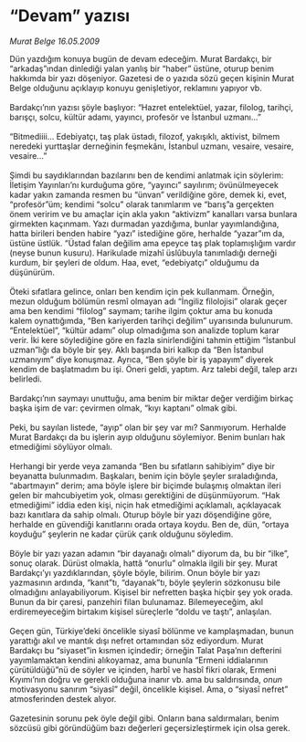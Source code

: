 # “Devam” yazısı

*Murat Belge 16.05.2009*

<div class="taraf_structure_2col_1zq">
<div class="margen_n">



 <p>Dün yazdığım konuya bugün de devam edeceğim. Murat Bardakçı, bir “arkadaş”ından dinlediği yalan yanlış bir “haber” üstüne, oturup benim hakkımda bir yazı döşeniyor. Gazetesi de o yazıda sözü geçen kişinin Murat Belge olduğunu açıklayıp konuyu genişletiyor, reklamını yapıyor vb. <br/><br/>Bardakçı’nın yazısı şöyle başlıyor: “Hazret entelektüel, yazar, filolog, tarihçi, barışçı, solcu, kültür adamı, yayıncı, profesör ve İstanbul uzmanı...” <br/><br/>“Bitmediiii... Edebiyatçı, taş plak üstadı, filozof, yakışıklı, aktivist, bilmem neredeki yurttaşlar derneğinin feşmekânı, İstanbul uzmanı, vesaire, vesaire, vesaire...” <br/><br/>Şimdi bu saydıklarından bazılarını ben de kendimi anlatmak için söylerim: İletişim Yayınları’nı kurduğuma göre, “yayıncı” sayılırım; övünülmeyecek kadar yakın zamanda resmen bu “ünvan” verildiğine göre, demek ki, evet, “profesör”üm; kendimi “solcu” olarak tanımlarım ve “barış”a gerçekten önem veririm ve bu amaçlar için akla yakın “aktivizm” kanalları varsa bunlara girmekten kaçınmam. Yazı durmadan yazdığıma, bunlar yayımlandığına, hatta birileri benden habire “yazı” istediğine göre, herhalde “yazar”ım da, üstüne üstlük. “Üstad falan değilim ama epeyce taş plak toplamışlığım vardır (neyse bunun kusuru). Harikulade mizahî üslûbuyla tanımladığı derneği kurdum, bir şeyleri de oldum. Haa, evet, “edebiyatçı” olduğumu da düşünürüm. <br/><br/>Öteki sıfatlara gelince, onları ben kendim için pek kullanmam. Örneğin, mezun olduğum bölümün resmî olmayan adı “İngiliz filolojisi” olarak geçer ama ben kendimi “filolog” saymam; tarihe ilgim çoktur ama bu konuda kalem oynattığımda, “Ben kariyerden tarihçi değilim” uyarısında bulunurum. “Entelektüel”, “kültür adamı” olup olmadığıma son analizde toplum karar verir. İki kere söylediğine göre en fazla sinirlendiğini tahmin ettiğim “İstanbul uzman”lığı da böyle bir şey. Aklı başında biri kalkıp da “Ben İstanbul uzmanıyım” diye konuşmaz. Ayrıca, “Ben şöyle bir iş yapayım” diyerek kendim de başlatmadım bu işi. Öneri geldi, yaptım. Arz talebi değil, talep arzı belirledi. <br/><br/>Bardakçı’nın saymayı unuttuğu, ama benim bir miktar değer verdiğim birkaç başka işim de var: çevirmen olmak, “kıyı kaptanı” olmak gibi. <br/><br/>Peki, bu sayılan listede, “ayıp” olan bir şey var mı? Sanmıyorum. Herhalde Murat Bardakçı da bu işlerin ayıp olduğunu söylemiyor. Benim bunları hak etmediğimi söylüyor olmalı. <br/><br/>Herhangi bir yerde veya zamanda “Ben bu sıfatların sahibiyim” diye bir beyanatta bulunmadım. Başkaları, benim için böyle şeyler sıraladığında, “abartmayın” derim; ama böyle işlere bir biçimde bulaşmış olmaktan ileri gelen bir mahcubiyetim yok, olması gerektiğini de düşünmüyorum. “Hak etmediğimi” iddia eden kişi, niçin hak etmediğimi açıklamalı, açıklayacak bazı kanıtlara da sahip olmalı. Oturup böyle bir yazı döşendiğine göre, herhalde en güvendiği kanıtlarını orada ortaya koydu. Ben de, dün, “ortaya koyduğu” şeylerin ne kadar çürük çarık olduğunu söyledim. <br/><br/>Böyle bir yazı yazan adamın “bir dayanağı olmalı” diyorum da, bu bir “ilke”, sonuç olarak. Dürüst olmakla, hattâ “onurlu” olmakla ilgili bir şey. Murat Bardakçı’yı yazdıklarından, şöyle böyle, bilirim. Onun böyle bir yazı yazmasının ardında, “kanıt”tı, “dayanak”tı, böyle şeylerin sözkonusu bile olmadığını anlayabiliyorum. Kişisel bir nefretten başka hiçbir şey yok orada. Bunun da bir çaresi, panzehiri filan bulunamaz. Bilemeyeceğim, akıl erdiremeyeceğim birtakım kişisel süreçlerle “doldu ve taştı”, anlaşılan. <br/><br/>Geçen gün, Türkiye’deki öncelikle siyasî bölünme ve kamplaşmadan, bunun yarattığı akıl ve mantık dışı nefret ortamından söz ediyordum. Murat Bardakçı bu “siyaset”in kısmen içindedir; örneğin Talat Paşa’nın defterini yayımlamaktan kendini alıkoyamaz, ama bununla “Ermeni iddialarının çürütüldüğü”nü de söyler ve içinden, harbî ve hasbî fikri olarak, Ermeni Kıyımı’nın doğru ve gerekli olduğuna inanır vb. ama bu saldırısında, <i>onun </i>motivasyonu sanırım “siyasî” değil, öncelikle kişisel. Ama, o “siyasî nefret” atmosferinden destek alıyor. <br/><br/>Gazetesinin sorunu pek öyle değil gibi. Onların bana saldırmaları, benim sözcüsü gibi göründüğüm bazı değerleri geçersizleştirmek için olsa gerek.</p>
<br/>
<br/>
<br/>



<br/>


<div id="taraf_not">
</div>

</div>


</div>
